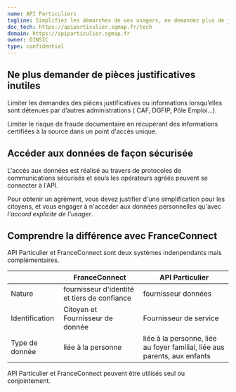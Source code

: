 ```yaml
---
name: API Particuliers
tagline: Simplifiez les démarches de vos usagers, ne demandez plus de justificatifs
doc_tech: https://apiparticulier.sgmap.fr/tech
domain: https://apiparticulier.sgmap.fr
owner: DINSIC
type: confidential
---
```



Ne plus demander de pièces justificatives inutiles
-------------------------------------------------

Limiter les demandes des pièces justificatives ou informations lorsqu’elles sont détenues par d’autres administrations ( CAF, DGFIP, Pôle Emploi…).

Limiter le risque de fraude documentaire en récupérant des informations certifiées à la source dans un point d'accès unique.


Accéder aux données de façon sécurisée
--------------------------------------

L'accès aux données est réalisé au travers de protocoles de communications sécurisés et seuls les opérateurs agréés peuvent se connecter à l'API.

Pour obtenir un agrément, vous devez justifier d'une simplification pour les citoyens, et vous engager à n'accéder aux données personnelles qu'avec *l'accord explicite de l'usager*.


Comprendre la différence avec FranceConnect
-------------------------------------------

API Particulier et FranceConnect sont deux systèmes indenpendants mais complémentaires.

|                | FranceConnect                                | API Particulier                                                           |
|----------------|----------------------------------------------|---------------------------------------------------------------------------|
| Nature         | fournisseur d'identité et tiers de confiance | fournisseur données                                                       |
| Identification | Citoyen et Fournisseur de donnée             | Fournisseur de service                                                    |
| Type de donnée | liée à la personne                           | liée à la personne, liée au foyer familial, liée aus parents, aux enfants |


API Particulier et FranceConnect peuvent être utilisés seul ou conjointement.

